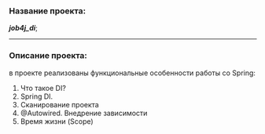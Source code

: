 ### Название проекта: 
***job4j_di***;
___
### Описание проекта:
в проекте реализованы функциональные особенности работы со Spring:
1. Что такое DI?   
2. Spring DI.
3. Сканирование проекта
4. @Autowired. Внедрение зависимости
5. Время жизни (Scope)